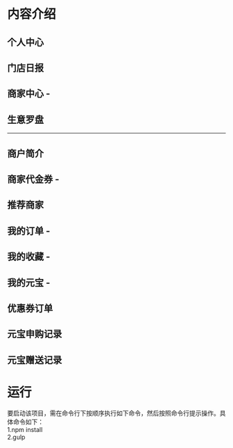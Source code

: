 # 内容介绍

## 个人中心
## 门店日报
## 商家中心 - 
## 生意罗盘

-----------------------------------------------

## 商户简介
## 商家代金券 -
## 推荐商家

## 我的订单 -
## 我的收藏 -
## 我的元宝 -

## 优惠券订单
## 元宝申购记录
## 元宝赠送记录

# 运行
要启动该项目，需在命令行下按顺序执行如下命令，然后按照命令行提示操作。具体命令如下：  
  1.npm install    
  2.gulp
